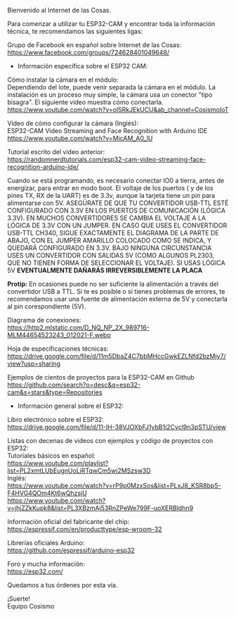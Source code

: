 <p>Bienvenido al Internet de las Cosas.</p>
<p>Para comenzar a utilizar tu ESP32-CAM y encontrar toda la información técnica, te recomendamos las siguientes ligas:</p>
<p>Grupo de Facebook en español sobre Internet de las Cosas:<br>
<a href="https://www.facebook.com/groups/724628401049648/">https://www.facebook.com/groups/724628401049648/</a></p>
<ul>
<li>Información específica sobre el ESP32 CAM:</li>
</ul>
<p>Cómo instalar la cámara en el módulo:<br>
Dependiendo del lote, puede venir separada la cámara en el módulo. La instalación es un proceso muy simple, la cámara usa un conector "tipo bisagra".  El siguiente video muestra cómo conectarla.<br>
<a href="https://www.youtube.com/watch?v=olSRkJEkUCU&ab_channel=CosismoIoT">https://www.youtube.com/watch?v=olSRkJEkUCU&ab_channel=CosismoIoT</a></p>
<p>Video de cómo configurar la cámara (Inglés):<br>
ESP32-CAM Video Streaming and Face Recognition with Arduino IDE<br>
<a href="https://www.youtube.com/watch?v=MicAM_A0_lU">https://www.youtube.com/watch?v=MicAM_A0_lU</a></p>
<p>Tutorial escrito del video anterior:<br>
<a href="https://randomnerdtutorials.com/esp32-cam-video-streaming-face-recognition-arduino-ide/">https://randomnerdtutorials.com/esp32-cam-video-streaming-face-recognition-arduino-ide/</a></p>
<p>Cuando se está programando, es necesario conectar IO0 a tierra, antes de energizar,  para entrar en modo boot. El voltaje de los puertos ( y de los pines TX, RX de la UART) es de 3.3v, aunque la tarjeta tiene un pin para alimentarse con 5V. ASEGÜRATE DE QUE TU CONVERTIDOR USB-TTL ESTÉ CONFIGURADO CON 3.3V EN LOS PUERTOS DE COMUNICACIÓN (LÓGICA 3.3V). EN MUCHOS CONVERTIDORES SE CAMBIA EL VOLTAJE A LA LÓGICA DE 3.3V CON UN JUMPER. EN CASO QUE USES EL CONVERTIDOR USB-TTL CH340, SIGUE EXACTAMENTE EL DIAGRAMA DE LA PARTE DE ABAJO, CON EL JUMPER AMARILLO COLOCADO COMO SE INDICA, Y QUEDARÁ CONFIGURADO EN 3.3V. BAJO NINGUNA CIRCUNSTANCIA USES UN CONVERTIDOR CON SALIDAS 5V (COMO ALGUNOS PL2303, QUE NO TIENEN FORMA DE SELECCIONAR EL VOLTAJE). SI USAS LÓGICA  5V <strong>EVENTUALMENTE DAÑARÁS IRREVERSIBLEMENTE LA PLACA</strong></p>
<p><strong>Protip:</strong> En ocasiones puede no ser suficiente la alimentación a través del convertidor USB a TTL.  Si te es posible o si tienes problemas de errores, te recomendamos usar una fuente de alimentación externa de 5V y conectarla al pin corespondiente (5V).</p>
<p>Diagrama de conexiones:<br>
<a href="https://http2.mlstatic.com/D_NQ_NP_2X_989716-MLM44654523243_012021-F.webp">https://http2.mlstatic.com/D_NQ_NP_2X_989716-MLM44654523243_012021-F.webp</a></p>
<p>Hoja de especificaciones técnicas:<br>
<a href="https://drive.google.com/file/d/11m5DbaZ4C7bbMHccGwkEZLNfd2bzMjy7/view?usp=sharing">https://drive.google.com/file/d/11m5DbaZ4C7bbMHccGwkEZLNfd2bzMjy7/view?usp=sharing</a></p>
<p>Ejemplos de cientos de proyectos para la ESP32-CAM en Github<br>
<a href="https://github.com/search?o=desc&q=esp32-cam&s=stars&type=Repositories">  https://github.com/search?o=desc&q=esp32-cam&s=stars&type=Repositories
</a></p>

<ul>
<li>Información general sobre el ESP32:</li>
</ul>
<p>Libro electrónico sobre el ESP32:<br>
<a href="https://drive.google.com/file/d/11-IH-38VJOXbFJ1ybB1i2Cvcl9n3pSTU/view">https://drive.google.com/file/d/11-IH-38VJOXbFJ1ybB1i2Cvcl9n3pSTU/view</a></p>
<p>Listas con decenas de videos con ejemplos y código de proyectos con ESP32:<br>
Tutoriales básicos en español:<br>
<a href="https://www.youtube.com/playlist?list=PL2xmtLUbEugnUoLiRTqwCm5wi2MSzsw3D">https://www.youtube.com/playlist?list=PL2xmtLUbEugnUoLiRTqwCm5wi2MSzsw3D</a><br>
Inglés:<br>
<a href="https://www.youtube.com/watch?v=rP9p0MzxSos&amp;list=PLxJ8_KSR8bp5-F4HVG4QOm4Kt6wQhzsjU">https://www.youtube.com/watch?v=rP9p0MzxSos&amp;list=PLxJ8_KSR8bp5-F4HVG4QOm4Kt6wQhzsjU</a><br>
<a href="https://www.youtube.com/watch?v=jhjZZkKupk8&amp;list=PL3XBzmAj53RnZPeWe799F-uoXERBldhn9">https://www.youtube.com/watch?v=jhjZZkKupk8&amp;list=PL3XBzmAj53RnZPeWe799F-uoXERBldhn9</a></p>
<p>Información oficial del fabricante del chip:<br>
<a href="https://espressif.com/en/producttype/esp-wroom-32">https://espressif.com/en/producttype/esp-wroom-32</a></p>
<p>Librerías oficiales Arduino:<br>
<a href="https://github.com/espressif/arduino-esp32">https://github.com/espressif/arduino-esp32</a></p>
<p>Foro y mucha información:<br>
<a href="https://esp32.com/">https://esp32.com/</a></p>
<p>Quedamos a tus órdenes por esta vía.</p>
<p>¡Suerte!<br>
Equipo Cosismo</p>
